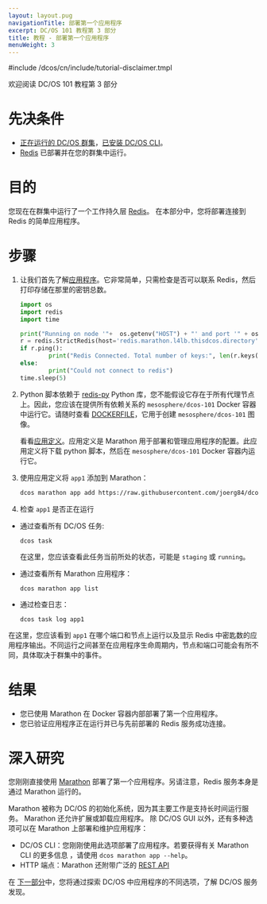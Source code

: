 ```yaml
---
layout: layout.pug
navigationTitle: 部署第一个应用程序
excerpt: DC/OS 101 教程第 3 部分
title: 教程 - 部署第一个应用程序
menuWeight: 3
---
```


#include /dcos/cn/include/tutorial-disclaimer.tmpl

欢迎阅读 DC/OS 101 教程第 3 部分


# 先决条件
* [正在运行的 DC/OS 群集](/dcos/cn/1.12/tutorials/dcos-101/cli/)，[已安装 DC/OS CLI](/dcos/cn/1.12/tutorials/dcos-101/cli/)。
* [Redis](/dcos/cn/1.12/tutorials/dcos-101/redis-package/) 已部署并在您的群集中运行。


# 目的
您现在在群集中运行了一个工作持久层 [Redis](https://redislabs.com/)。
在本部分中，您将部署连接到 Redis 的简单应用程序。

# 步骤
1. 让我们首先了解[应用程序](https://raw.githubusercontent.com/joerg84/dcos-101/master/app1/app1.py)。它非常简单，只需检查是否可以联系 Redis，然后打印存储在那里的密钥总数。

    ```python
    import os
    import redis
    import time

    print("Running on node '"+  os.getenv("HOST") + "' and port '" + os.getenv("PORT0"))
    r = redis.StrictRedis(host='redis.marathon.l4lb.thisdcos.directory', port=6379, db=0)
    if r.ping():
            print("Redis Connected. Total number of keys:", len(r.keys()))
    else:
            print("Could not connect to redis")
    time.sleep(5)
    ```
1. Python 脚本依赖于 [redis-py](https://pypi.python.org/pypi/redis) Python 库，您不能假设它存在于所有代理节点上。因此，您应该在提供所有依赖关系的 `mesosphere/dcos-101` Docker 容器中运行它。请随时查看 [DOCKERFILE](https://github.com/joerg84/dcos-101/blob/master/app1/DOCKERFILE)，它用于创建 `mesosphere/dcos-101` 图像。

   看看[应用定义](https://raw.githubusercontent.com/joerg84/dcos-101/master/app1/app1.json)。应用定义是 Marathon 用于部署和管理应用程序的配置。此应用定义将下载 python 脚本，然后在 `mesosphere/dcos-101` Docker 容器内运行它。
1. 使用应用定义将 `app1` 添加到 Marathon：
  
    ```bash
    dcos marathon app add https://raw.githubusercontent.com/joerg84/dcos-101/master/app1/app1.json
    ```
1. 检查 `app1` 是否正在运行 

 * 通过查看所有 DC/OS 任务: 

    ```
    dcos task
    ```
      在这里，您应该查看此任务当前所处的状态，可能是 `staging` 或 `running`。
      
 * 通过查看所有 Marathon 应用程序：

    ```
    dcos marathon app list
    ```

 * 通过检查日志：

    ```
    dcos task log app1
    ```
 在这里，您应该看到 `app1` 在哪个端口和节点上运行以及显示 Redis 中密匙数的应用程序输出。不同运行之间甚至在应用程序生命周期内，节点和端口可能会有所不同，具体取决于群集中的事件。

# 结果
- 您已使用 Marathon 在 Docker 容器内部部署了第一个应用程序。
- 您已验证应用程序正在运行并已与先前部署的 Redis 服务成功连接。

# 深入研究
您刚刚直接使用 [Marathon](https://mesosphere.github.io/marathon/) 部署了第一个应用程序。另请注意，Redis 服务本身是通过 Marathon 运行的。

Marathon 被称为 DC/OS 的初始化系统，因为其主要工作是支持长时间运行服务。
Marathon 还允许扩展或卸载应用程序。
除 DC/OS GUI 以外，还有多种选项可以在 Marathon 上部署和维护应用程序：

* DC/OS CLI：您刚刚使用此选项部署了应用程序。若要获得有关 Marathon CLI 的更多信息 ，请使用 `dcos marathon app --help`。
* HTTP 端点：Marathon 还附带广泛的 [REST API](http://mesosphere.github.io/marathon/api-console/index.html)

在 [下一部分](/dcos/cn/1.12/tutorials/dcos-101/service-discovery/)中，您将通过探索 DC/OS 中应用程序的不同选项，了解 DC/OS 服务发现。